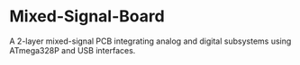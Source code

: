 # Mixed-Signal-Board
A 2-layer mixed-signal PCB integrating analog and digital subsystems using ATmega328P and USB interfaces.
